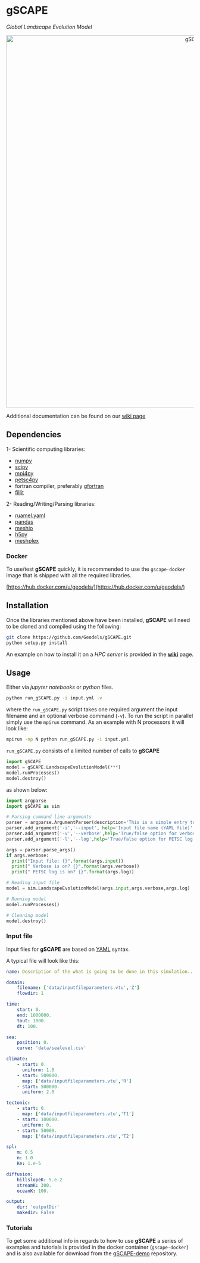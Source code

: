 # gSCAPE

_Global Landscape Evolution Model_

<div align="center">
    <img width=1000 src="https://github.com/Geodels/gSCAPE-demo/blob/master/earth/images/gscape.png" alt="gSCAPE" title="gSCAPE Earth"</img>
</div>

Additional documentation can be found on our [wiki page](https://github.com/Geodels/gSCAPE/wiki)

## Dependencies

1- Scientific computing libraries:
+ [numpy](http://www.numpy.org)
+ [scipy](https://www.scipy.org)
+ [mpi4py](https://mpi4py.readthedocs.io/en/stable/)
+ [petsc4py](https://petsc4py.readthedocs.io/en/stable/)
+ fortran compiler, preferably [gfortran](https://gcc.gnu.org/wiki/GFortran)
+ [fillit](https://github.com/Geodels/fillit)

2- Reading/Writing/Parsing libraries:
+ [ruamel.yaml](https://yaml.readthedocs.io/en/latest/)
+ [pandas](https://pandas.pydata.org)
+ [meshio](https://github.com/nschloe/meshio)
+ [h5py](https://www.h5py.org)
+ [meshplex](https://github.com/nschloe/meshplex)

### Docker

To use/test **gSCAPE** quickly, it is recommended to use the `gscape-docker` image that is shipped with all the required libraries.

[https://hub.docker.com/u/geodels/](https://hub.docker.com/u/geodels/)

## Installation

Once the libraries mentioned above have been installed, **gSCAPE** will need to be cloned and compiled using the following:

```bash
git clone https://github.com/Geodels/gSCAPE.git
python setup.py install
```

An example on how to install it on a _HPC server_ is provided in the [**wiki**](https://github.com/Geodels/gSCAPE/wiki/Installation-on-HPC) page.

## Usage

Either via _jupyter notebooks_ or _python_ files.

```bash
python run_gSCAPE.py -i input.yml -v
```

where the `run_gSCAPE.py` script takes one required argument the input filename and an optional verbose command (`-v`).  To run the script in parallel simply use the `mpirun` command. As an example with N processors it will look like:

```bash
mpirun -np N python run_gSCAPE.py -i input.yml
```

`run_gSCAPE.py` consists of a limited number of calls to **gSCAPE**

```python
import gSCAPE
model = gSCAPE.LandscapeEvolutionModel(***)
model.runProcesses()
model.destroy()
```

as shown below:

```python
import argparse
import gSCAPE as sim

# Parsing command line arguments
parser = argparse.ArgumentParser(description='This is a simple entry to run gSCAPE model.',add_help=True)
parser.add_argument('-i','--input', help='Input file name (YAML file)',required=True)
parser.add_argument('-v','--verbose',help='True/false option for verbose', required=False,action="store_true",default=False)
parser.add_argument('-l','--log',help='True/false option for PETSC log', required=False,action="store_true",default=False)

args = parser.parse_args()
if args.verbose:
  print("Input file: {}".format(args.input))
  print(" Verbose is on? {}".format(args.verbose))
  print(" PETSC log is on? {}".format(args.log))

# Reading input file
model = sim.LandscapeEvolutionModel(args.input,args.verbose,args.log)

# Running model
model.runProcesses()

# Cleaning model
model.destroy()
```

### Input file

Input files for **gSCAPE** are based on [YAML](https://circleci.com/blog/what-is-yaml-a-beginner-s-guide/) syntax.

A typical file will look like this:

```YAML
name: Description of the what is going to be done in this simulation...

domain:
    filename: ['data/inputfileparameters.vtu','Z']
    flowdir: 1

time:
    start: 0.
    end: 1000000.
    tout: 1000.
    dt: 100.

sea:
    position: 0.
    curve: 'data/sealevel.csv'

climate:
    - start: 0.
      uniform: 1.0
    - start: 500000.
      map: ['data/inputfileparameters.vtu','R']
    - start: 500000.
      uniform: 2.0

tectonic:
    - start: 0.
      map: ['data/inputfileparameters.vtu','T1']
    - start: 100000.
      uniform: 0.
    - start: 50000.
      map: ['data/inputfileparameters.vtu','T2']

spl:
    m: 0.5
    n: 1.0
    Ke: 1.e-5

diffusion:
    hillslopeK: 5.e-2
    streamK: 300.
    oceanK: 100.

output:
    dir: 'outputDir'
    makedir: False

```

### Tutorials

To get some additional info in regards to how to use **gSCAPE** a series of examples and tutorials is provided in the docker container (`gscape-docker`) and is also available for  download from the [gSCAPE-demo](https://github.com/Geodels/gSCAPE-demo) repository.

